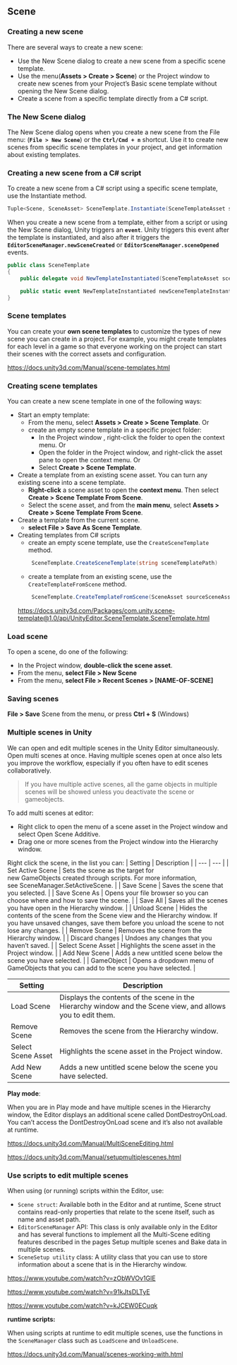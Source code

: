 ## Scene

### Creating a new scene
There are several ways to create a new scene:

- Use the New Scene dialog to create a new scene from a specific scene template.
- Use the menu(**Assets > Create > Scene**)  or the Project window to create new scenes from your Project’s Basic scene template without opening the New Scene dialog.
- Create a scene from a specific template directly from a C# script.


### The New Scene dialog
The New Scene dialog opens when you create a new scene from the File menu: (**`File > New Scene`**) or the **`Ctrl/Cmd + n`** shortcut. Use it to create new scenes from specific scene templates in your project, and get information about existing templates.


### Creating a new scene from a C# script

To create a new scene from a C# script using a specific scene template, use the Instantiate method.

```cs
Tuple<Scene, SceneAsset> SceneTemplate.Instantiate(SceneTemplateAsset sceneTemplate, bool loadAdditively, string newSceneOutputPath = null);
```

When you create a new scene from a template, either from a script or using the New Scene dialog, Unity triggers an **`event`**. Unity triggers this event after the template is instantiated, and also after it triggers the **`EditorSceneManager.newSceneCreated`** or **`EditorSceneManager.sceneOpened`** events.

```cs
public class SceneTemplate
{
    public delegate void NewTemplateInstantiated(SceneTemplateAsset sceneTemplateAsset, Scene scene, SceneAsset sceneAsset, bool additiveLoad);

    public static event NewTemplateInstantiated newSceneTemplateInstantiated;
}
```
### Scene templates
You can create your **own scene templates** to customize the types of new scene you can create in a project. For example, you might create templates for each level in a game so that everyone working on the project can start their scenes with the correct assets and configuration.

https://docs.unity3d.com/Manual/scene-templates.html

### Creating scene templates
You can create a new scene template in one of the following ways:

- Start an empty template:
  - From the menu, select **Assets > Create > Scene Template**. Or
  - create an empty scene template in a specific project folder:
    - In the Project window , right-click the folder to open the context menu. Or
    - Open the folder in the Project window, and right-click the asset pane to open the context menu. Or
    - Select **Create > Scene Template**.
- Create a template from an existing scene asset.
  You can turn any existing scene into a scene template.
  - **Right-click** a scene asset to open the **context menu**. Then select **Create > Scene Template From Scene**.
  - Select the scene asset, and from the **main menu**, select **Assets > Create > Scene Template From Scene**.
- Create a template from the current scene.
  - **select File > Save As Scene Template**.
- Creating templates from C# scripts
  - create an empty scene template, use the `CreateSceneTemplate` method.
    ```cs
     SceneTemplate.CreateSceneTemplate(string sceneTemplatePath)
    ```
  - create a template from an existing scene, use the `CreateTemplateFromScene` method. 
    ```cs
     SceneTemplate.CreateTemplateFromScene(SceneAsset sourceSceneAsset, string sceneTemplatePath);
    ```
  https://docs.unity3d.com/Packages/com.unity.scene-template@1.0/api/UnityEditor.SceneTemplate.SceneTemplate.html

### Load scene
To open a scene, do one of the following:

- In the Project window, **double-click the scene asset**.
- From the menu, **select File > New Scene**
- From the menu, **select File > Recent Scenes > [NAME-OF-SCENE]**

### Saving scenes
**File > Save** Scene from the menu, or press **Ctrl + S** (Windows)

### Multiple scenes in Unity
We can open and edit multiple scenes in the Unity Editor simultaneously. Open multi scenes at once.
Having multiple scenes open at once also lets you improve the workflow, especially if you often have to edit scenes collaboratively.

> If you have multiple active scenes, all the game objects in multiple scenes will be showed unless you deactivate the scene or gameobjects.

To add multi scenes at editor: 

- Right click to open the menu of a scene asset in the Project window and select Open Scene Additive.
- Drag one or more scenes from the Project window into the Hierarchy window.

Right click the scene, in the list you can:
| Setting | Description |
| --- | --- |
| Set Active Scene | Sets the scene as the target for new GameObjects created through scripts. For more information, see SceneManager.SetActiveScene. |
| Save Scene | Saves the scene that you selected. |
| Save Scene As | Opens your file browser so you can choose where and how to save the scene. |
| Save All | Saves all the scenes you have open in the Hierarchy window. |
| Unload Scene | Hides the contents of the scene from the Scene view and the Hierarchy window. If you have unsaved changes, save them before you unload the scene to not lose any changes. |
| Remove Scene | Removes the scene from the Hierarchy window. |
| Discard changes | Undoes any changes that you haven’t saved. |
| Select Scene Asset | Highlights the scene asset in the Project window. |
| Add New Scene | Adds a new untitled scene below the scene you have selected. |
| GameObject | Opens a dropdown menu of GameObjects that you can add to the scene you have selected. |

| Setting | Description |
| --- | --- |
| Load Scene | Displays the contents of the scene in the Hierarchy window and the Scene view, and allows you to edit them. |
| Remove Scene | Removes the scene from the Hierarchy window. |
| Select Scene Asset | Highlights the scene asset in the Project window. |
| Add New Scene | Adds a new untitled scene below the scene you have selected. |

**Play mode**:

When you are in Play mode and have multiple scenes in the Hierarchy window, the Editor displays an additional scene called DontDestroyOnLoad. You can’t access the DontDestroyOnLoad scene and it’s also not available at runtime.


https://docs.unity3d.com/Manual/MultiSceneEditing.html

https://docs.unity3d.com/Manual/setupmultiplescenes.html



### Use scripts to edit multiple scenes

When using (or running) scripts within the Editor, use:

- `Scene struct`: Available both in the Editor and at runtime, Scene struct contains read-only properties that relate to the scene itself, such as name and asset path.
- `EditorSceneManager` API: This class is only available only in the Editor and has several functions to implement all the Multi-Scene editing features described in the pages Setup multiple scenes and Bake data in multiple scenes.
- `SceneSetup utility` class: A utility class that you can use to store information about a scene that is in the Hierarchy window.

https://www.youtube.com/watch?v=zObWVOv1GlE

https://www.youtube.com/watch?v=91kJtsDLTyE

https://www.youtube.com/watch?v=kJCEW0ECuqk

**runtime scripts:**

When using scripts at runtime to edit multiple scenes, use the functions in the `SceneManager` class such as `LoadScene` and `UnloadScene`.



https://docs.unity3d.com/Manual/scenes-working-with.html

